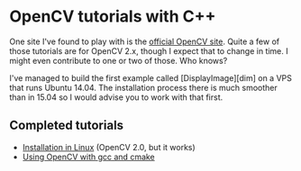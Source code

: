 # OpenCV tutorials with C++

One site I've found to play with is the [official OpenCV site][ocv]. Quite a few
of those tutorials are for OpenCV 2.x, though I expect that to change in time. I
might even contribute to one or two of those. Who knows?

I've managed to build the first example called [DisplayImage][dim] on a VPS that
runs Ubuntu 14.04. The installation process there is much smoother than in 15.04
so I would advise you to work with that first.

## Completed tutorials
  * [Installation in Linux][ins] (OpenCV 2.0, but it works)
  * [Using OpenCV with gcc and cmake][ogc]

[ocv]: http://docs.opencv.org/3.1.0/d9/df8/tutorial_root.html
[ins]: http://docs.opencv.org/3.1.0/d7/d9f/tutorial_linux_install.html
[ogc]: http://docs.opencv.org/3.1.0/db/df5/tutorial_linux_gcc_cmake.html
